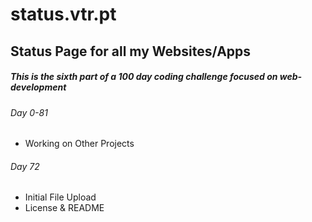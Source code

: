 # status.vtr.pt
## Status Page for all my Websites/Apps

##### This is the sixth part of a 100 day coding challenge focused on web-development

###### Day 0-81
- Working on Other Projects

###### Day 72
- Initial File Upload
- License & README
